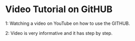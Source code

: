# Video Tutorial on GitHUB

1:  Watching a video on YouTube on how to use the GITHUB.


2:  Video is very informative and it has step by step.
